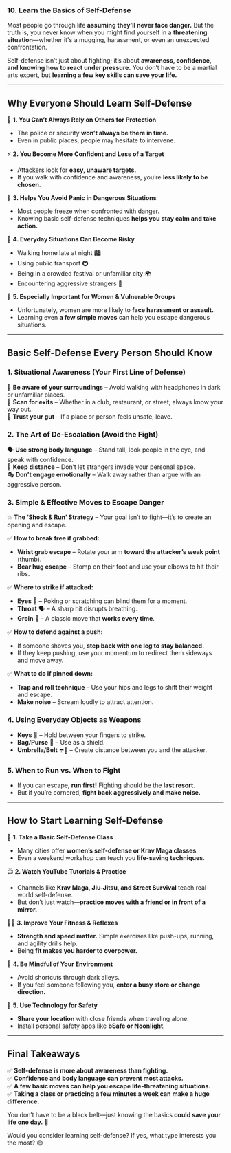 ### **10. Learn the Basics of Self-Defense**  

Most people go through life **assuming they’ll never face danger.** But the truth is, you never know when you might find yourself in a **threatening situation**—whether it's a mugging, harassment, or even an unexpected confrontation.  

Self-defense isn’t just about fighting; it’s about **awareness, confidence, and knowing how to react under pressure.** You don’t have to be a martial arts expert, but **learning a few key skills can save your life.**  

---

## **Why Everyone Should Learn Self-Defense**  

🥋 **1. You Can’t Always Rely on Others for Protection**  
- The police or security **won’t always be there in time.**  
- Even in public places, people may hesitate to intervene.  

⚡ **2. You Become More Confident and Less of a Target**  
- Attackers look for **easy, unaware targets.**  
- If you walk with confidence and awareness, you’re **less likely to be chosen**.  

🛑 **3. Helps You Avoid Panic in Dangerous Situations**  
- Most people freeze when confronted with danger.  
- Knowing basic self-defense techniques **helps you stay calm and take action.**  

🚶 **4. Everyday Situations Can Become Risky**  
- Walking home late at night 🏙  
- Using public transport 🚇  
- Being in a crowded festival or unfamiliar city 🌍  
- Encountering aggressive strangers 💢  

👩 **5. Especially Important for Women & Vulnerable Groups**  
- Unfortunately, women are more likely to **face harassment or assault.**  
- Learning even **a few simple moves** can help you escape dangerous situations.  

---

## **Basic Self-Defense Every Person Should Know**  

### **1. Situational Awareness (Your First Line of Defense)**  
🛑 **Be aware of your surroundings** – Avoid walking with headphones in dark or unfamiliar places.  
🚪 **Scan for exits** – Whether in a club, restaurant, or street, always know your way out.  
👀 **Trust your gut** – If a place or person feels unsafe, leave.  

### **2. The Art of De-Escalation (Avoid the Fight)**  
🗣 **Use strong body language** – Stand tall, look people in the eye, and speak with confidence.  
🙅 **Keep distance** – Don’t let strangers invade your personal space.  
🎭 **Don’t engage emotionally** – Walk away rather than argue with an aggressive person.  

### **3. Simple & Effective Moves to Escape Danger**  
💥 **The ‘Shock & Run’ Strategy** – Your goal isn’t to fight—it’s to create an opening and escape.  

✅ **How to break free if grabbed:**  
- **Wrist grab escape** – Rotate your arm **toward the attacker’s weak point** (thumb).  
- **Bear hug escape** – Stomp on their foot and use your elbows to hit their ribs.  

✅ **Where to strike if attacked:**  
- **Eyes** 👀 – Poking or scratching can blind them for a moment.  
- **Throat** 🗣 – A sharp hit disrupts breathing.  
- **Groin** 🥜 – A classic move that **works every time**.  

✅ **How to defend against a push:**  
- If someone shoves you, **step back with one leg to stay balanced.**  
- If they keep pushing, use your momentum to redirect them sideways and move away.  

✅ **What to do if pinned down:**  
- **Trap and roll technique** – Use your hips and legs to shift their weight and escape.  
- **Make noise** – Scream loudly to attract attention.  

### **4. Using Everyday Objects as Weapons**  
- **Keys** 🔑 – Hold between your fingers to strike.  
- **Bag/Purse** 👜 – Use as a shield.  
- **Umbrella/Belt** ☂️👖 – Create distance between you and the attacker.  

### **5. When to Run vs. When to Fight**  
- If you can escape, **run first!** Fighting should be the **last resort**.  
- But if you’re cornered, **fight back aggressively and make noise.**  

---

## **How to Start Learning Self-Defense**  

🥋 **1. Take a Basic Self-Defense Class**  
- Many cities offer **women’s self-defense or Krav Maga classes**.  
- Even a weekend workshop can teach you **life-saving techniques**.  

📺 **2. Watch YouTube Tutorials & Practice**  
- Channels like **Krav Maga, Jiu-Jitsu, and Street Survival** teach real-world self-defense.  
- But don’t just watch—**practice moves with a friend or in front of a mirror.**  

🏃‍♂️ **3. Improve Your Fitness & Reflexes**  
- **Strength and speed matter.** Simple exercises like push-ups, running, and agility drills help.  
- Being **fit makes you harder to overpower.**  

👀 **4. Be Mindful of Your Environment**  
- Avoid shortcuts through dark alleys.  
- If you feel someone following you, **enter a busy store or change direction.**  

📲 **5. Use Technology for Safety**  
- **Share your location** with close friends when traveling alone.  
- Install personal safety apps like **bSafe or Noonlight**.  

---

## **Final Takeaways**  

✅ **Self-defense is more about awareness than fighting.**  
✅ **Confidence and body language can prevent most attacks.**  
✅ **A few basic moves can help you escape life-threatening situations.**  
✅ **Taking a class or practicing a few minutes a week can make a huge difference.**  

You don’t have to be a black belt—just knowing the basics **could save your life one day.** 🚀  

Would you consider learning self-defense? If yes, what type interests you the most? 😊